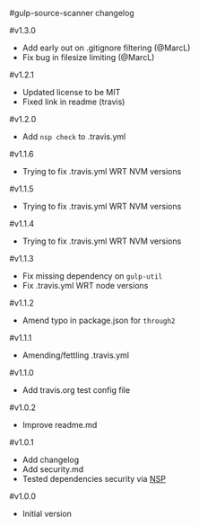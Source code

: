 #gulp-source-scanner changelog

#v1.3.0
* Add early out on .gitignore filtering (@MarcL)
* Fix bug in filesize limiting (@MarcL)

#v1.2.1
* Updated license to be MIT
* Fixed link in readme (travis)

#v1.2.0
* Add `nsp check` to .travis.yml

#v1.1.6
* Trying to fix .travis.yml WRT NVM versions

#v1.1.5
* Trying to fix .travis.yml WRT NVM versions

#v1.1.4
* Trying to fix .travis.yml WRT NVM versions

#v1.1.3
* Fix missing dependency on `gulp-util`
* Fix .travis.yml WRT node versions

#v1.1.2
* Amend typo in package.json for `through2`

#v1.1.1
* Amending/fettling .travis.yml

#v1.1.0
* Add travis.org test config file

#v1.0.2
* Improve readme.md

#v1.0.1
* Add changelog
* Add security.md
* Tested dependencies security via [NSP](https://github.com/nodesecurity/nsp)

#v1.0.0
* Initial version
